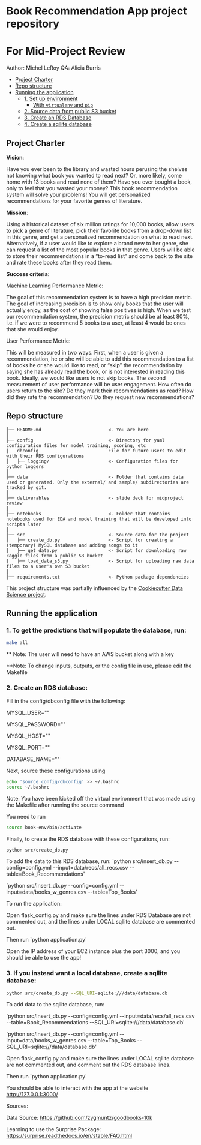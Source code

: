 # Book Recommendation App project repository
# For Mid-Project Review

Author: Michel LeRoy
QA: Alicia Burris


<!-- toc -->

- [Project Charter](#project-charter)
- [Repo structure](#repo-structure)
- [Running the application](#running-the-application)
  * [1. Set up environment](#1-set-up-environment)
    + [With `virtualenv` and `pip`](#with-virtualenv-and-pip)
  * [2. Source data from public S3 bucket](#2-source-from-S3)
  * [3. Create an RDS Database](#3-initialize-the-database)
  * [4. Create a sqllite database](#4-run-the-application)


<!-- tocstop -->

## Project Charter 

**Vision**: 

Have you ever been to the library and wasted hours perusing the shelves not knowing what book you wanted to read next? Or, more likely, come home with 13 books and read none of them? Have you ever bought a book, only to feel that you wasted your money? This book recommendation system will solve your problems! You will get personalized recommendations for your favorite genres of literature.

**Mission**: 

Using a historical dataset of six million ratings for 10,000 books, allow users to pick a genre of literature, pick their favorite books from a drop-down list in this genre, and get a personalized recommendation on what to read next. Alternatively, if a user would like to explore a brand new to her genre, she can request a list of the most popular books in that genre. Users will be able to store their recommendations in a “to-read list” and come back to the site and rate these books after they read them. 

**Success criteria**: 

Machine Learning Performance Metric:

The goal of this recommendation system is to have a high precision metric. The goal of increasing precision is to show only books that the user will actually enjoy, as the cost of showing false positives is high. When we test our recommendation system, the precision metric should be at least 80%, i.e. if we were to recommend 5 books to a user, at least 4 would be ones that she would enjoy.

User Performance Metric: 

This will be measured in two ways. First, when a user is given a recommendation, he or she will be able to add this recommendation to a list of books he or she would like to read, or “skip” the recommendation by saying she has already read the book, or is not interested in reading this book. Ideally, we would like users to not skip books. 
The second measurement of user performance will be user engagement. How often do users return to the site? Do they mark their recommendations as read? How did they rate the recommendation? Do they request new recommendations?

## Repo structure 

```
├── README.md                         <- You are here
│
├── config                            <- Directory for yaml configuration files for model training, scoring, etc
|   dbconfig                          File for future users to edit with their RDS configurations
│   ├── logging/                      <- Configuration files for python loggers
│
├── data                              <- Folder that contains data used or generated. Only the external/ and sample/ subdirectories are tracked by git. 
│
├── deliverables                      <- slide deck for midproject review
|
├── notebooks                         <- Folder that contains notebooks used for EDA and model training that will be developed into scripts later
|
├── src                               <- Source data for the project 
│   ├── create_db.py                  <- Script for creating a (temporary) MySQL database and adding songs to it 
|   ├── get_data.py                   <- Script for downloading raw kaggle files from a public S3 bucket
|   ├── load_data_s3.py               <- Script for uploading raw data files to a user's own S3 bucket
|
├── requirements.txt                  <- Python package dependencies 
```
This project structure was partially influenced by the [Cookiecutter Data Science project](https://drivendata.github.io/cookiecutter-data-science/).

## Running the application 
### 1. To get the predictions that will populate the database, run: 

```bash
make all
```

** Note: The user will need to have an AWS bucket along with a key

**Note: To change inputs, outputs, or the config file in use, please edit the Makefile

### 2. Create an RDS database:
Fill in the config/dbconfig file with the following: 

MYSQL_USER=""

MYSQL_PASSWORD=""

MYSQL_HOST=""

MYSQL_PORT=""

DATABASE_NAME=""

Next, source these configurations using

```bash
echo 'source config/dbconfig' >> ~/.bashrc
source ~/.bashrc
```

Note: You have been kicked off the virtual environment that was made using the Makefile after running the source command
 
You need to run 

```bash
source book-env/bin/activate
```

Finally, to create the RDS database with these configurations, run: 

`python src/create_db.py`

To add the data to this RDS database, run:
`python src/insert_db.py --config=config.yml --input=data/recs/all_recs.csv --table=Book_Recommendations'

`python src/insert_db.py --config=config.yml --input=data/books_w_genres.csv --table=Top_Books' 

To run the application:

Open flask_config.py and make sure the lines under RDS Database are not commented out, and the lines under LOCAL sqllite database are commented out.

Then run
`python application.py'

Open the IP address of your EC2 instance plus the port 3000, and you should be able to use the app!

### 3. If you instead want a local database, create a sqllite database:
 
 ```bash
 python src/create_db.py --SQL_URI=sqlite:///data/database.db
 ```
 
To add data to the sqllite database, run: 

`python src/insert_db.py --config=config.yml --input=data/recs/all_recs.csv --table=Book_Recommendations --SQL_URI=sqlite:///data/database.db'

`python src/insert_db.py --config=config.yml --input=data/books_w_genres.csv --table=Top_Books --SQL_URI=sqlite:///data/database.db'

Open flask_config.py and make sure the lines under LOCAL sqllite database are not commented out, and comment out the RDS database lines.

Then run
`python application.py'

You should be able to interact with the app at the website http://127.0.0.1:3000/


Sources:

Data Source: https://github.com/zygmuntz/goodbooks-10k

Learning to use the Surprise Package: https://surprise.readthedocs.io/en/stable/FAQ.html
